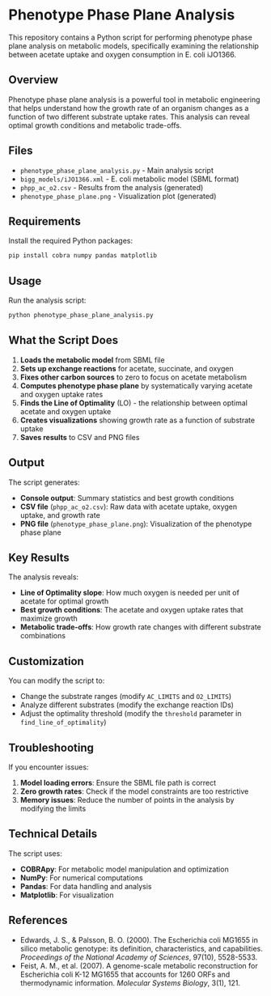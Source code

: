 # Phenotype Phase Plane Analysis

This repository contains a Python script for performing phenotype phase plane analysis on metabolic models, specifically examining the relationship between acetate uptake and oxygen consumption in E. coli iJO1366.

## Overview

Phenotype phase plane analysis is a powerful tool in metabolic engineering that helps understand how the growth rate of an organism changes as a function of two different substrate uptake rates. This analysis can reveal optimal growth conditions and metabolic trade-offs.

## Files

- `phenotype_phase_plane_analysis.py` - Main analysis script
- `bigg_models/iJO1366.xml` - E. coli metabolic model (SBML format)
- `phpp_ac_o2.csv` - Results from the analysis (generated)
- `phenotype_phase_plane.png` - Visualization plot (generated)

## Requirements

Install the required Python packages:

```bash
pip install cobra numpy pandas matplotlib
```

## Usage

Run the analysis script:

```bash
python phenotype_phase_plane_analysis.py
```

## What the Script Does

1. **Loads the metabolic model** from SBML file
2. **Sets up exchange reactions** for acetate, succinate, and oxygen
3. **Fixes other carbon sources** to zero to focus on acetate metabolism
4. **Computes phenotype phase plane** by systematically varying acetate and oxygen uptake rates
5. **Finds the Line of Optimality** (LO) - the relationship between optimal acetate and oxygen uptake
6. **Creates visualizations** showing growth rate as a function of substrate uptake
7. **Saves results** to CSV and PNG files

## Output

The script generates:

- **Console output**: Summary statistics and best growth conditions
- **CSV file** (`phpp_ac_o2.csv`): Raw data with acetate uptake, oxygen uptake, and growth rate
- **PNG file** (`phenotype_phase_plane.png`): Visualization of the phenotype phase plane

## Key Results

The analysis reveals:
- **Line of Optimality slope**: How much oxygen is needed per unit of acetate for optimal growth
- **Best growth conditions**: The acetate and oxygen uptake rates that maximize growth
- **Metabolic trade-offs**: How growth rate changes with different substrate combinations

## Customization

You can modify the script to:
- Change the substrate ranges (modify `AC_LIMITS` and `O2_LIMITS`)
- Analyze different substrates (modify the exchange reaction IDs)
- Adjust the optimality threshold (modify the `threshold` parameter in `find_line_of_optimality`)

## Troubleshooting

If you encounter issues:

1. **Model loading errors**: Ensure the SBML file path is correct
2. **Zero growth rates**: Check if the model constraints are too restrictive
3. **Memory issues**: Reduce the number of points in the analysis by modifying the limits

## Technical Details

The script uses:
- **COBRApy**: For metabolic model manipulation and optimization
- **NumPy**: For numerical computations
- **Pandas**: For data handling and analysis
- **Matplotlib**: For visualization

## References

- Edwards, J. S., & Palsson, B. O. (2000). The Escherichia coli MG1655 in silico metabolic genotype: its definition, characteristics, and capabilities. *Proceedings of the National Academy of Sciences*, 97(10), 5528-5533.
- Feist, A. M., et al. (2007). A genome-scale metabolic reconstruction for Escherichia coli K-12 MG1655 that accounts for 1260 ORFs and thermodynamic information. *Molecular Systems Biology*, 3(1), 121.
